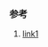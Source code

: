 ### 参考

1. [link1](http://www.jianshu.com/p/3618a9116660?plg_nld=1&plg_uin=1&plg_nld=1&plg_usr=1&plg_vkey=1&plg_dev=1)